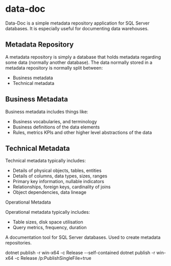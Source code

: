 # data-doc

Data-Doc is a simple metadata repository application for SQL Server databases. It is especially useful for documenting data warehouses.

## Metadata Repository

A metadata repository is simply a database that holds metadata regarding some data (normally another database). The data normally stored in a metadata repository is normally split between:

- Business metadata
- Technical metadata

## Business Metadata

Business metadata includes things like:
- Business vocabularies, and terminology
- Business definitions of the data elements
- Rules, metrics KPIs and other higher level abstractions of the data

## Technical Metadata

Technical metadata typically includes:
- Details of physical objects, tables, entities
- Details of columns, data types, sizes, ranges
- Primary key information, nullable indicators
- Relationships, foreign keys, cardinality of joins
- Object dependencies, data lineage

Operational Metadata

Operational metadata typically includes:
- Table sizes, disk space utilisation
- Query metrics, frequency, duration


A documentation tool for SQL Server databases. Used to create metadata repositories.

dotnet publish -r win-x64 -c Release --self-contained
dotnet publish -r win-x64 -c Release /p:PublishSingleFile=true